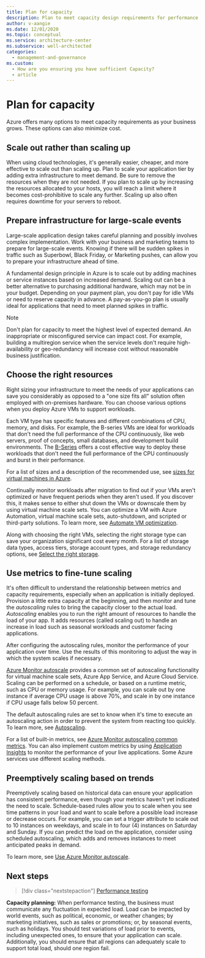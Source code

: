 ```yaml
---
title: Plan for capacity
description: Plan to meet capacity design requirements for performance efficiency. Understand options to reduce cost.
author: v-aangie
ms.date: 12/01/2020
ms.topic: conceptual
ms.service: architecture-center
ms.subservice: well-architected
categories:
  - management-and-governance
ms.custom:
  - How are you ensuring you have sufficient Capacity?
  - article
---
```

# Plan for capacity

Azure offers many options to meet capacity requirements as your business grows. These options can also minimize cost.

## Scale out rather than scaling up

When using cloud technologies, it's generally easier, cheaper, and more effective to scale out than scaling up. Plan to scale your application tier by adding extra infrastructure to meet demand. Be sure to remove the resources when they are not needed. If you plan to scale up by increasing the resources allocated to your hosts, you will reach a limit where it becomes cost-prohibitive to scale any further. Scaling up also often requires downtime for your servers to reboot.

## Prepare infrastructure for large-scale events

Large-scale application design takes careful planning and possibly involves complex implementation. Work with your business and marketing teams to prepare for large-scale events. Knowing if there will be sudden spikes in traffic such as Superbowl, Black Friday, or Marketing pushes, can allow you to prepare your infrastructure ahead of time.

A fundamental design principle in Azure is to scale out by adding machines or service instances based on increased demand. Scaling out can be a better alternative to purchasing additional hardware, which may not be in your budget. Depending on your payment plan, you don't pay for idle VMs or need to reserve capacity in advance. A pay-as-you-go plan is usually ideal for applications that need to meet planned spikes in traffic.

> [!NOTE]
> Don't plan for capacity to meet the highest level of expected demand. An inappropriate or misconfigured service can impact cost. For example, building a multiregion service when the service levels don't require high-availability or geo-redundancy will increase cost without reasonable business justification.

## Choose the right resources

Right sizing your infrastructure to meet the needs of your applications can save you considerably as opposed to a "one size fits all" solution often employed with on-premises hardware. You can choose various options when you deploy Azure VMs to support workloads.

Each VM type has specific features and different combinations of CPU, memory, and disks. For example, the B-series VMs are ideal for workloads that don't need the full performance of the CPU continuously, like web servers, proof of concepts, small databases, and development build environments. The [B-Series](/azure/virtual-machines/sizes-b-series-burstable) offers a cost effective way to deploy these workloads that don't need the full performance of the CPU continuously and burst in their performance.

For a list of sizes and a description of the recommended use, see [sizes for virtual machines in Azure](/azure/virtual-machines/sizes).

Continually monitor workloads after migration to find out if your VMs aren't optimized or have frequent periods when they aren't used. If you discover this, it makes sense to either shut down the VMs or downscale them by using virtual machine scale sets. You can optimize a VM with Azure Automation, virtual machine scale sets, auto-shutdown, and scripted or third-party solutions. To learn more, see [Automate VM optimization](/azure/cloud-adoption-well-architected/migrate/azure-best-practices/migrate-best-practices-costs#best-practice-automate-vm-optimization).

Along with choosing the right VMs, selecting the right storage type can save your organization significant cost every month. For a list of storage data types, access tiers, storage account types, and storage redundancy options, see [Select the right storage](/azure/cloud-adoption-well-architected/migrate/azure-best-practices/migrate-best-practices-costs#best-practice-select-the-right-storage).

## Use metrics to fine-tune scaling

It's often difficult to understand the relationship between metrics and capacity requirements, especially when an application is initially deployed. Provision a little extra capacity at the beginning, and then monitor and tune the *autoscaling* rules to bring the capacity closer to the actual load. *Autoscaling* enables you to run the right amount of resources to handle the load of your app. It adds resources (called scaling out) to handle an increase in load such as seasonal workloads and customer facing applications.

After configuring the autoscaling rules, monitor the performance of your application over time. Use the results of this monitoring to adjust the way in which the system scales if necessary.

[Azure Monitor autoscale](/azure/azure-monitor/platform/autoscale-overview) provides a common set of autoscaling functionality for virtual machine scale sets, Azure App Service, and Azure Cloud Service. Scaling can be performed on a schedule, or based on a runtime metric, such as CPU or memory usage. For example, you can scale out by one instance if average CPU usage is above 70%, and scale in by one instance if CPU usage falls below 50 percent.

The default autoscaling rules are set to know when it's time to execute an autoscaling action in order to prevent the system from reacting too quickly. To learn more, see [Autoscaling](../../best-practices/auto-scaling.md).

For a list of built-in metrics, see [Azure Monitor autoscaling common metrics](/azure/azure-monitor/platform/autoscale-common-metrics). You can also implement custom metrics by using [Application Insights](/azure/azure-monitor/app/app-insights-overview) to monitor the performance of your live applications. Some Azure services use different scaling methods.

## Preemptively scaling based on trends

Preemptively scaling based on historical data can ensure your application has consistent performance, even though your metrics haven't yet indicated the need to scale. Schedule-based rules allow you to scale when you see time patterns in your load and want to scale before a possible load increase or decrease occurs. For example, you can set a trigger attribute to scale out to 10 instances on weekdays, and scale in to four (4) instances on Saturday and Sunday. If you can predict the load on the application, consider using scheduled autoscaling, which adds and removes instances to meet anticipated peaks in demand.

To learn more, see [Use Azure Monitor autoscale](../../best-practices/auto-scaling.md#use-azure-monitor-autoscale).

## Next steps

> [!div class="nextstepaction"]
> [Performance testing](./performance-test.md)

**Capacity planning:** When performance testing, the business must communicate any fluctuation in expected load. Load can be impacted by world events, such as political, economic, or weather changes; by marketing initiatives, such as sales or promotions; or, by seasonal events, such as holidays. You should test variations of load prior to events, including unexpected ones, to ensure that your application can scale. Additionally, you should ensure that all regions can adequately scale to support total load, should one region fail.
